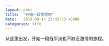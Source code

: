 ```yaml
---
layout: post
title:  "开始一段旅程吧"
date:   2019-09-14 23:43:53 +0800
categories: life
---
```


从这里出发，开始一段既平淡也不缺乏激情的旅程。
